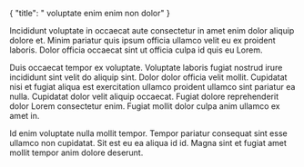 {
  "title": " voluptate enim enim non dolor"
}

Incididunt voluptate in occaecat aute consectetur in amet enim dolor aliquip dolore et. Minim pariatur quis ipsum officia ullamco velit eu ex proident laboris. Dolor officia occaecat sint ut officia culpa id quis eu Lorem.

Duis occaecat tempor ex voluptate. Voluptate laboris fugiat nostrud irure incididunt sint velit do aliquip sint. Dolor dolor officia velit mollit. Cupidatat nisi et fugiat aliqua est exercitation ullamco proident ullamco sint pariatur ea nulla. Cupidatat dolor velit aliquip occaecat. Fugiat dolore reprehenderit dolor Lorem consectetur enim. Fugiat mollit dolor culpa anim ullamco ex amet in.

Id enim voluptate nulla mollit tempor. Tempor pariatur consequat sint esse ullamco non cupidatat. Sit est eu ea aliqua id id. Magna sint et fugiat amet mollit tempor anim dolore deserunt.